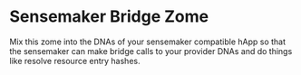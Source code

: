 # Sensemaker Bridge Zome
Mix this zome into the DNAs of your sensemaker compatible hApp so that the sensemaker can make bridge calls to your provider DNAs and do things like resolve resource entry hashes.